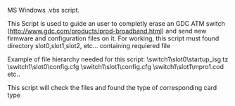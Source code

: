 MS Windows .vbs script.

This Script is used to guide an user to completly erase an GDC ATM switch (http://www.gdc.com/products/prod-broadband.html)
and send new firmware and configuration files on it.
For working, this script must found directory slot0,slot1,slot2, etc... containing requiered file

Example of file hierarchy needed for this script:
\switch1\slot0\startup_isg.tz
\switch1\slot0\config.cfg
\switch1\slot1\config.cfg
\switch1\slot1\mpro1.cod
etc..

This script will check the files and found the type of corresponding card type
